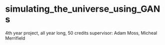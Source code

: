# simulating_the_universe_using_GANs
 4th year project, all year long, 50 credits
supervisor: Adam Moss, Micheal Merrifield